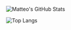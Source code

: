 ![Matteo's GitHub Stats](https://github-readme-stats.vercel.app/api?username=ammlyy&show_icons=true&theme=radical&count_private=true)

![Top Langs](https://github-readme-stats.vercel.app/api/top-langs/?username=ammlyy&langs_count=1&theme=radical)

